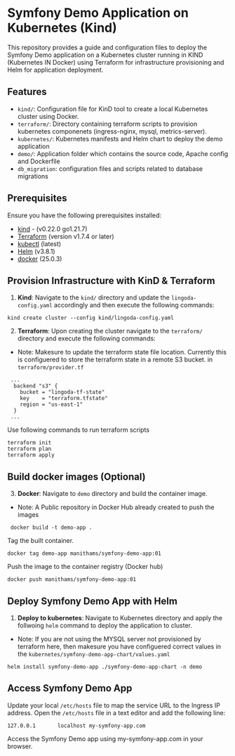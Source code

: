 # Symfony Demo Application on Kubernetes (Kind)

This repository provides a guide and configuration files to deploy the Symfony Demo application on a Kubernetes cluster running in KIND (Kubernetes IN Docker) using Terraform for infrastructure provisioning and Helm for application deployment.

## Features
- `kind/`: Configuration file for KinD tool to create a  local Kubernetes cluster using Docker.
- `terraform/`: Directory containing terraform scripts to provision kubernetes componenets (ingress-nginx, mysql, metrics-server).
- `kubernetes/`: Kubernetes manifests and Helm chart to deploy the demo application
- `demo/`: Application folder which contains the source code, Apache config and Dockerfile
- `db_migration`: configuration files and scripts related to database migrations

## Prerequisites
Ensure you have the following prerequisites installed:
- [kind](https://kind.sigs.k8s.io/docs/user/quick-start/#installation) - (v0.22.0 go1.21.7)
- [Terraform](https://developer.hashicorp.com/terraform/install?product_intent=terraform) (version v1.7.4 or later)
- [kubectl](https://kubernetes.io/docs/tasks/tools/) (latest)
- [Helm](https://helm.sh/docs/helm/helm_install/) (v3.8.1)
- [docker](https://docs.docker.com/engine/install/) (25.0.3)

## Provision Infrastructure with KinD & Terraform
1. **Kind**: Navigate to the `kind/` directory and update the `lingoda-config.yaml` accordingly and then execute the following commands:
``````
kind create cluster --config kind/lingoda-config.yaml
``````
2. **Terraform**: Upon creating the cluster navigate to the `terraform/` directory and execute the following commands:
- Note: Makesure to update the terraform state file location. Currently this is configuered to store the terraform state in a remote S3 bucket.
in `terraform/provider.tf`
````
 ...
  backend "s3" {
    bucket = "lingoda-tf-state"
    key    = "terraform.tfstate"
    region = "us-east-1"
  }
 ...
```` 
Use following commands to run terraform scripts
```
terraform init
terraform plan
terraform apply   
```
## Build docker images (Optional)
3. **Docker**: Navigate to `demo` directory and build the container image.
- Note: A Public repository in Docker Hub already created to push the images 
```
 docker build -t demo-app .
```
Tag the built container.
```
docker tag demo-app manithams/symfony-demo-app:01
```
Push the image to the container registry (Docker hub)
```
docker push manithams/symfony-demo-app:01
```
## Deploy Symfony Demo App with Helm
1. **Deploy to kubernetes**: Navigate to Kubernetes directory and apply the follwoing `helm` command to deploy the application to cluster.
- Note: If you are not using the MYSQL server not provisioned by terraform here, then makesure you have configuered correct values in the `kubernetes/symfony-demo-app-chart/values.yaml`
```
helm install symfony-demo-app ./symfony-demo-app-chart -n demo
```
## Access Symfony Demo App
Update your local `/etc/hosts` file to map the service URL to the Ingress IP address. Open the `/etc/hosts` file in a text editor and add the following line:
```
127.0.0.1       localhost my-symfony-app.com
```
Access the Symfony Demo app using my-symfony-app.com in your browser.

